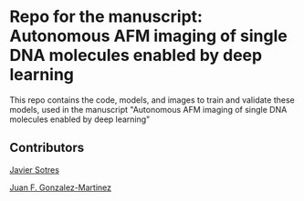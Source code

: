 # Repo for the manuscript: Autonomous AFM imaging of single DNA molecules enabled by deep learning
This repo contains the code, models, and images to train and validate these models, used in the manuscript "Autonomous AFM imaging of single DNA molecules enabled by deep learning"

## Contributors
[Javier Sotres](https://www.jsotres.com/)

[Juan F. Gonzalez-Martinez](https://github.com/juanfran2018)
